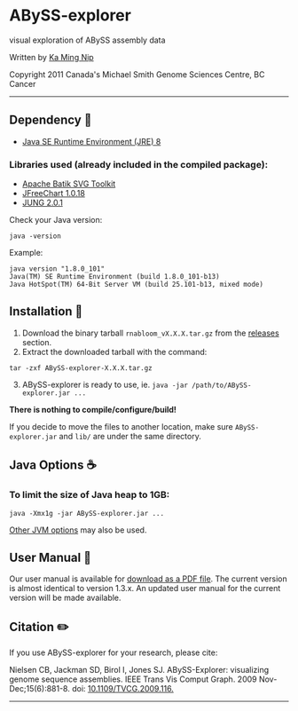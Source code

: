 # ABySS-explorer
visual exploration of ABySS assembly data

Written by [Ka Ming Nip](mailto:kmnip@bcgsc.ca)

Copyright 2011 Canada's Michael Smith Genome Sciences Centre, BC Cancer

-------------------------------------------------------------------------------

## Dependency :pushpin:

* [Java SE Runtime Environment (JRE) 8](http://www.oracle.com/technetwork/java/javase/downloads/jre8-downloads-2133155.html)

### Libraries used (already included in the compiled package):

* [Apache Batik SVG Toolkit](https://xmlgraphics.apache.org/batik/)
* [JFreeChart 1.0.18](http://www.jfree.org/jfreechart/)
* [JUNG 2.0.1](http://jung.sourceforge.net/)

Check your Java version:
```
java -version
```

Example:
```
java version "1.8.0_101"
Java(TM) SE Runtime Environment (build 1.8.0_101-b13)
Java HotSpot(TM) 64-Bit Server VM (build 25.101-b13, mixed mode)
```

## Installation :wrench:

1. Download the binary tarball `rnabloom_vX.X.X.tar.gz` from the [releases](https://github.com/bcgsc/RNA-Bloom/releases) section.
2. Extract the downloaded tarball with the command:
```
tar -zxf ABySS-explorer-X.X.X.tar.gz
```
3. ABySS-explorer is ready to use, ie. `java -jar /path/to/ABySS-explorer.jar ...`

**There is nothing to compile/configure/build!**

If you decide to move the files to another location, make sure `ABySS-explorer.jar` and `lib/` are under the same directory.

## Java Options :coffee:

### To limit the size of Java heap to 1GB:
```
java -Xmx1g -jar ABySS-explorer.jar ...
```

[Other JVM options](https://docs.oracle.com/cd/E37116_01/install.111210/e23737/configuring_jvm.htm#OUDIG00071) may also be used.

## User Manual :orange_book:

Our user manual is available for [download as a PDF file](http://www.bcgsc.ca/downloads/abyss-explorer/abyss-explorer-1.3.0/v1_3_0_user_manual.pdf).
The current version is almost identical to version 1.3.x. An updated user manual for the current version will be made available.

## Citation :pencil2:

If you use ABySS-explorer for your research, please cite:

Nielsen CB, Jackman SD, Birol I, Jones SJ. ABySS-Explorer: visualizing genome sequence assemblies. IEEE Trans Vis Comput Graph. 2009 Nov-Dec;15(6):881-8. doi: [10.1109/TVCG.2009.116.](https://doi.org/10.1109/TVCG.2009.116)

--------------------------------------------------------------------------------
